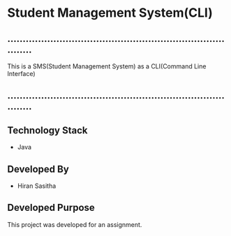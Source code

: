 # Student Management System(CLI)
## ...............................................................................
 
 This is a SMS(Student Management System) as a CLI(Command Line Interface) 
## ............................................................................... 


## Technology Stack
- Java

## Developed By
- Hiran Sasitha

## Developed Purpose 
This project was developed for an assignment.
